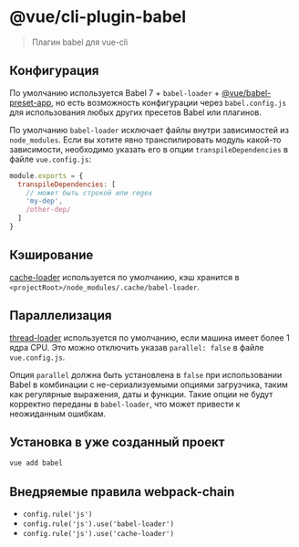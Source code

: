 # @vue/cli-plugin-babel

> Плагин babel для vue-cli

## Конфигурация

По умолчанию используется Babel 7 + `babel-loader` + [@vue/babel-preset-app](https://github.com/vuejs/vue-cli/tree/dev/packages/%40vue/babel-preset-app), но есть возможность конфигурации через `babel.config.js` для использования любых других пресетов Babel или плагинов.

По умолчанию `babel-loader` исключает файлы внутри зависимостей из `node_modules`. Если вы хотите явно транспилировать модуль какой-то зависимости, необходимо указать его в опции `transpileDependencies` в файле `vue.config.js`:

```js
module.exports = {
  transpileDependencies: [
    // может быть строкой или regex
    'my-dep',
    /other-dep/
  ]
}
```

## Кэширование

[cache-loader](https://github.com/webpack-contrib/cache-loader) используется по умолчанию, кэш хранится в `<projectRoot>/node_modules/.cache/babel-loader`.

## Параллелизация

[thread-loader](https://github.com/webpack-contrib/thread-loader) используется по умолчанию, если машина имеет более 1 ядра CPU. Это можно отключить указав `parallel: false` в файле `vue.config.js`.

Опция `parallel` должна быть установлена в `false` при использовании Babel в комбинации с не-сериализуемыми опциями загрузчика, таким как регулярные выражения, даты и функции. Такие опции не будут корректно переданы в `babel-loader`, что может привести к неожиданным ошибкам.

## Установка в уже созданный проект

```bash
vue add babel
```

## Внедряемые правила webpack-chain

- `config.rule('js')`
- `config.rule('js').use('babel-loader')`
- `config.rule('js').use('cache-loader')`
